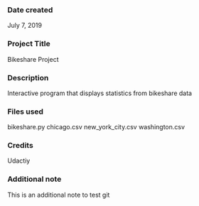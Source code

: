 ### Date created
July 7, 2019

### Project Title
Bikeshare Project

### Description
Interactive program that displays statistics from bikeshare data

### Files used
bikeshare.py
chicago.csv
new_york_city.csv
washington.csv

### Credits
Udactiy

### Additional note
This is an additional note to test git